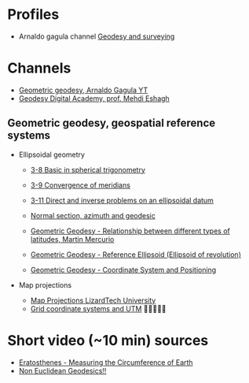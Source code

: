 

# Profiles
- Arnaldo gagula channel [Geodesy and surveying](https://www.youtube.com/@arnaldogagulayt6053)

# Channels
   - [Geometric geodesy, Arnaldo Gagula YT](https://www.youtube.com/watch?v=33LOru7E-98&list=PLKWrAz84fcUUTx2xrgW4c-sBWc9Ru5cbO)
   - [Geodesy Digital Academy, prof. Mehdi Eshagh](https://www.youtube.com/@GeodesyDigitalAcademy-bm8kg/videos)
   
   
## Geometric geodesy, geospatial reference systems

- Ellipsoidal geometry
   - [3-8 Basic in spherical trigonometry](https://www.youtube.com/watch?v=pFMNWmOJfOc)
   - [3-9 Convergence of meridians]()
   - [3-11 Direct and inverse problems on an ellipsoidal datum](https://www.youtube.com/watch?v=pPI62ngh9T0)
   - [Normal section, azimuth and geodesic](https://www.youtube.com/watch?v=CDWOPwxyWfU)

   - [Geometric Geodesy - Relationship between different types of latitudes, Martin Mercurio](https://www.youtube.com/watch?v=EWtUtgj-KWU)
   - [Geometric Geodesy - Reference Ellipsoid (Ellipsoid of revolution)](https://www.youtube.com/watch?v=dgMAuuuJ6r4)
   - [Geometric Geodesy - Coordinate System and Positioning](https://www.youtube.com/watch?v=iUxtWfKQHAo)
   
   
- Map projections
   - [Map Projections LizardTech University](https://www.youtube.com/watch?v=nJ5r4HJMrfo)
   - [Grid coordinate systems and UTM](https://www.youtube.com/watch?v=Q7hWZQTAkRo) :star2::star2::star2::star2::star2:
   
# Short video (~10 min) sources
- [Eratosthenes - Measuring the Circumference of Earth](https://www.youtube.com/watch?v=14d-GonvB9A)
- [Non Euclidean Geodesics!!](https://www.youtube.com/watch?v=KsdIuVByfMc)

